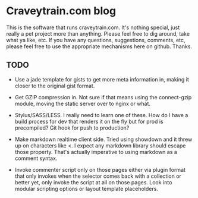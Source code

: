 # Craveytrain.com blog

This is the software that runs craveytrain.com. It's nothing special, just really a pet project more than anything. Please feel free to dig around, take what ya like, etc. If you have any questions, suggestions, comments, etc, please feel free to use the appropriate mechanisms here on github. Thanks.

## TODO
- Use a jade template for gists to get more meta information in, making it closer to the original gist format.

- Get GZIP compression in. Not sure if that means using the connect-gzip module, moving the static server over to nginx or what.

- Stylus/SASS/LESS. I really need to learn one of these. How do I have a build process for dev that renders it on the fly but for prod is precompiled? Git hook for push to production?

- Make markdown realtime client side. Tried using showdown and it threw up on characters like <. I expect any markdown library should escape those property. That's actually imperative to using markdown as a comment syntax.

- Invoke commenter script only on those pages either via plugin format that only invokes when the selector comes back with a collection or better yet, only invoke the script at all on those pages. Look into modular scripting options or layout template placeholders.